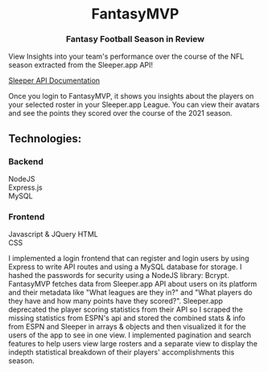 # <div align="center">FantasyMVP</div>  

### <div align="center">Fantasy Football Season in Review</div>

View Insights into your team's performance over the course of the NFL season extracted from the Sleeper.app API!

[Sleeper API Documentation](https://docs.sleeper.app)


Once you login to FantasyMVP, it shows you insights about the players on your selected roster in your Sleeper.app League. You can view their avatars and see the points they scored over the course of the 2021 season.

## Technologies:  
### Backend  
NodeJS  
Express.js  
MySQL
### Frontend
Javascript & JQuery
HTML  
CSS

I implemented a login frontend that can register and login users by using Express to write API routes and using a MySQL database for storage. I hashed the passwords for security using a NodeJS library: Bcrypt. FantasyMVP fetches data from Sleeper.app API about users on its platform and their metadata like "What leagues are they in?" and "What players do they have and how many points have they scored?".
Sleeper.app deprecated the player scoring statistics from their API so I scraped the missing statistics from ESPN's api and stored the combined stats & info from ESPN and Sleeper in arrays & objects and then visualized it for the users of the app to see in one view. I implemented pagination and search features to help users view large rosters and a separate view to display the indepth statistical breakdown of their players' accomplishments this season.
